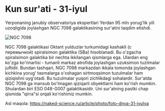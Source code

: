 # Kun sur'ati - 31-iyul

Yerponaning janubiy observatoriya ekspertlari Yerdan 95 mln yorug'lik yili uzoqligida joylashgan NGC 7098 galaktikasining sur'atini taqdim etishdi.

![NGC 7098](https://naked-science.ru/sites/default/files/styles/full_size/public/field/image/spow_july28_05.jpg?itok=OUnbwxcd)

NGC 7098 galaktikasi Oktant yulduzlar turkumidagi kashakli (с перемычкой) spiralsimon galaktika (SBa) hisoblanadi. Bu o'zgacha spiralsimon galaktika bir nechta ikkilangan qismlarga ega. Ulardan eng ko'zga ko'rinarlisi - tumanli markaz atrofida joylashgan uzuksimon tuzilmalar juftidir. Bundan tashqari, NGC 7098 markazdan ikkala tomonda joylashgan kichkina yorug' tasmalarga o'xshagan sirtmoqsimon tuzulmalar ham qiziqishni uyg'otadi. Bu tuzulmalar yuqori zichlikdagi sohalardir. Sur'atda NGC 7098 ga mansub bo'lmagan qiziqarli obyektlarni ham ko'rish mumkin. Shulardan biri ESO 048-G007 galaktikasidir. Uni sur'atning pastki chap qismida "qirra"si orqali ko'rishimiz mumkin.

Asl maqola: https://naked-science.ru/article/photo/foto-dnya-31-iyulya